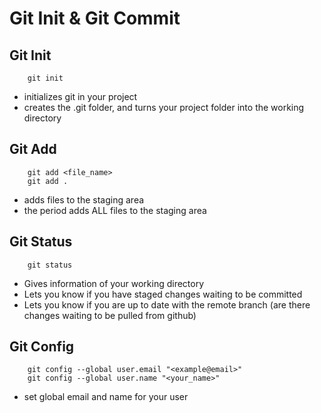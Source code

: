# Git Init & Git Commit

## Git Init

```git
    git init
```

- initializes git in your project
- creates the .git folder, and turns your project folder into the working directory

## Git Add

```git
    git add <file_name>
    git add .
```

- adds files to the staging area
- the period adds ALL files to the staging area

## Git Status

```git
    git status
```

- Gives information of your working directory
- Lets you know if you have staged changes waiting to be committed
- Lets you know if you are up to date with the remote branch (are there changes waiting to be pulled from github)

## Git Config

```git
    git config --global user.email "<example@email>"
    git config --global user.name "<your_name>"
```

- set global email and name for your user
